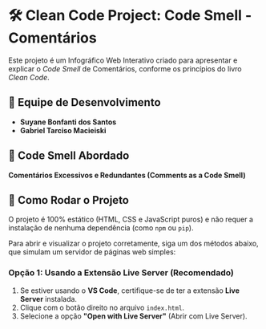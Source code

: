 # 🛠️ Clean Code Project: Code Smell - Comentários

Este projeto é um Infográfico Web Interativo criado para apresentar e explicar o *Code Smell* de Comentários, conforme os princípios do livro *Clean Code*.

## 👥 Equipe de Desenvolvimento

* **Suyane Bonfanti dos Santos**
* **Gabriel Tarciso Macieiski**

## 👃 Code Smell Abordado

**Comentários Excessivos e Redundantes (Comments as a Code Smell)**

## 🚀 Como Rodar o Projeto

O projeto é 100% estático (HTML, CSS e JavaScript puros) e não requer a instalação de nenhuma dependência (como `npm` ou `pip`).

Para abrir e visualizar o projeto corretamente, siga um dos métodos abaixo, que simulam um servidor de páginas web simples:

### Opção 1: Usando a Extensão Live Server (Recomendado)

1.  Se estiver usando o **VS Code**, certifique-se de ter a extensão **Live Server** instalada.
2.  Clique com o botão direito no arquivo `index.html`.
3.  Selecione a opção **"Open with Live Server"** (Abrir com Live Server).
